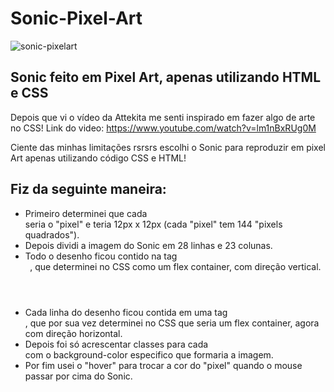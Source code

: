 # Sonic-Pixel-Art

![sonic-pixelart](https://user-images.githubusercontent.com/107071638/181282095-4c64df68-4277-436b-9190-054351fd7f93.jpg)

## Sonic feito em Pixel Art, apenas utilizando HTML e CSS

Depois que vi o vídeo da Attekita me senti inspirado em fazer algo de arte no CSS!
Link do video: https://www.youtube.com/watch?v=lm1nBxRUg0M

Ciente das minhas limitações rsrsrs escolhi o Sonic para reproduzir em pixel Art apenas utilizando código CSS e HTML!

## Fiz da seguinte maneira:

 - Primeiro determinei que cada <div> seria o "pixel" e teria 12px x 12px (cada "pixel" tem 144 "pixels quadrados").
 - Depois dividi a imagem do Sonic em 28 linhas e 23 colunas.
 - Todo o desenho ficou contido na tag <header>, que determinei no CSS como um flex container, com direção vertical.
 - Cada linha do desenho ficou contida em uma tag <section>, que por sua vez determinei no CSS que seria um flex container, agora com direção horizontal.
 - Depois foi só acrescentar classes para cada <div> com o background-color especifico que formaria a imagem.
 - Por fim usei o "hover" para trocar a cor do "pixel" quando o mouse passar por cima do Sonic.
  
  
